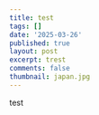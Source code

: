 ```yaml
---
title: test
tags: []
date: '2025-03-26'
published: true
layout: post
excerpt: trest
comments: false
thumbnail: japan.jpg
---
```

test
